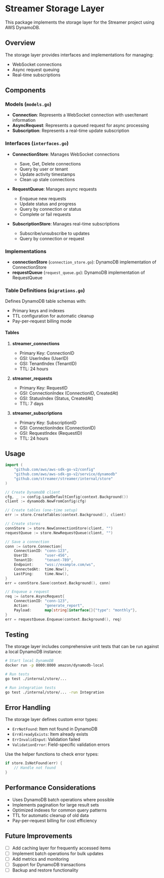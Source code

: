 # Streamer Storage Layer

This package implements the storage layer for the Streamer project using AWS DynamoDB.

## Overview

The storage layer provides interfaces and implementations for managing:
- WebSocket connections
- Async request queuing
- Real-time subscriptions

## Components

### Models (`models.go`)

- **Connection**: Represents a WebSocket connection with user/tenant information
- **AsyncRequest**: Represents a queued request for async processing
- **Subscription**: Represents a real-time update subscription

### Interfaces (`interfaces.go`)

- **ConnectionStore**: Manages WebSocket connections
  - Save, Get, Delete connections
  - Query by user or tenant
  - Update activity timestamps
  - Clean up stale connections

- **RequestQueue**: Manages async requests
  - Enqueue new requests
  - Update status and progress
  - Query by connection or status
  - Complete or fail requests

- **SubscriptionStore**: Manages real-time subscriptions
  - Subscribe/unsubscribe to updates
  - Query by connection or request

### Implementations

- **connectionStore** (`connection_store.go`): DynamoDB implementation of ConnectionStore
- **requestQueue** (`request_queue.go`): DynamoDB implementation of RequestQueue

### Table Definitions (`migrations.go`)

Defines DynamoDB table schemas with:
- Primary keys and indexes
- TTL configuration for automatic cleanup
- Pay-per-request billing mode

#### Tables

1. **streamer_connections**
   - Primary Key: ConnectionID
   - GSI: UserIndex (UserID)
   - GSI: TenantIndex (TenantID)
   - TTL: 24 hours

2. **streamer_requests**
   - Primary Key: RequestID
   - GSI: ConnectionIndex (ConnectionID, CreatedAt)
   - GSI: StatusIndex (Status, CreatedAt)
   - TTL: 7 days

3. **streamer_subscriptions**
   - Primary Key: SubscriptionID
   - GSI: ConnectionIndex (ConnectionID)
   - GSI: RequestIndex (RequestID)
   - TTL: 24 hours

## Usage

```go
import (
    "github.com/aws/aws-sdk-go-v2/config"
    "github.com/aws/aws-sdk-go-v2/service/dynamodb"
    "github.com/streamer/streamer/internal/store"
)

// Create DynamoDB client
cfg, _ := config.LoadDefaultConfig(context.Background())
client := dynamodb.NewFromConfig(cfg)

// Create tables (one-time setup)
err := store.CreateTables(context.Background(), client)

// Create stores
connStore := store.NewConnectionStore(client, "")
requestQueue := store.NewRequestQueue(client, "")

// Save a connection
conn := &store.Connection{
    ConnectionID: "conn-123",
    UserID:       "user-456",
    TenantID:     "tenant-789",
    Endpoint:     "wss://example.com/ws",
    ConnectedAt:  time.Now(),
    LastPing:     time.Now(),
}
err = connStore.Save(context.Background(), conn)

// Enqueue a request
req := &store.AsyncRequest{
    ConnectionID: "conn-123",
    Action:       "generate_report",
    Payload:      map[string]interface{}{"type": "monthly"},
}
err = requestQueue.Enqueue(context.Background(), req)
```

## Testing

The storage layer includes comprehensive unit tests that can be run against a local DynamoDB instance:

```bash
# Start local DynamoDB
docker run -p 8000:8000 amazon/dynamodb-local

# Run tests
go test ./internal/store/...

# Run integration tests
go test ./internal/store/... -run Integration
```

## Error Handling

The storage layer defines custom error types:
- `ErrNotFound`: Item not found in DynamoDB
- `ErrAlreadyExists`: Item already exists
- `ErrInvalidInput`: Validation failed
- `ValidationError`: Field-specific validation errors

Use the helper functions to check error types:
```go
if store.IsNotFound(err) {
    // Handle not found
}
```

## Performance Considerations

- Uses DynamoDB batch operations where possible
- Implements pagination for large result sets
- Optimized indexes for common query patterns
- TTL for automatic cleanup of old data
- Pay-per-request billing for cost efficiency

## Future Improvements

- [ ] Add caching layer for frequently accessed items
- [ ] Implement batch operations for bulk updates
- [ ] Add metrics and monitoring
- [ ] Support for DynamoDB transactions
- [ ] Backup and restore functionality 